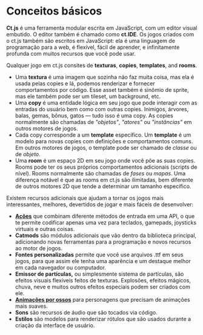 # Conceitos básicos

**Ct.js** é uma ferramenta modular escrita em JavaScript, com um editor visual embutido. O editor também é chamado como **ct.IDE**. Os jogos criados com o ct.js também são escritos em JavaScript: ela é uma linguagem de programação para a web, é flexível, fácil de aprender, e infinitamente profunda com muitos recursos que você pode usar.

Qualquer jogo em ct.js consites de **texturas**, **copies**, **templates**, and **rooms**.

* Uma **textura** é uma imagem que sozinha não faz muita coisa, mas ela é usada pelas copies e lá, podemos renderizar e fornecer comportamentos por código. Esse asset também é sinômio de sprite, mas ele também pode ser um tileset, um background, etc.
* Uma **copy** é uma entidade lógica em seu jogo que pode interagir com as entradas do usuário bem como com outras copies. Inimigos, árvores, balas, gemas, bônus, gatos — tudo isso é uma copy. As copies normalmente são chamadas de *"objetos"*, *"atores"* ou *"instâncias"* em outros motores de jogos.
* Cada copy corresponde a um **template** específico. Um **template** é um modelo para novas copies com definições e comportamentos comuns. Em outros motores de jogos, o template pode ser chamado de *classe* ou de *objeto*.
* Uma **room** é um espaço 2D em seu jogo onde você põe as suas copies. Rooms pode ter os seus próprios comportamentos adicionais (scripts de nível). Rooms normalmente são chamadas de *fases* ou *mapas*. Uma diferença notável é que as rooms em ct.js são ilimitadas, bem diferente de outros motores 2D que tende a determinar um tamanho específico.

Existem recursos adicionais que ajudam a tornar os jogos mais interessantes, melhores, devertidos de jogar e mais fáceis de desenvolver:

* [**Ações**](actions.html) que combinam diferente métodos de entrada em uma API, o que te permite codificar apenas uma vez para teclados, gamepads, joysticks virtuais e outras coisas.
* **Catmods** são módulos adicionais que vão dentro da biblioteca principal, adicionando novas ferramentas para a programação e novos recursos ao motor de jogos.
* **Fontes personalizadas** permite que você use arquivos .ttf em seus jogos, para que assim ele tenha uma aparência e um destaque melhor em cada navegador ou computador.
* **Emissor de partículas,** ou simplesmente sistema de partículas, são efeitos visuais flexíveis feitos de texturas. Explosões, efeitos mágicos, chuva, neve e muitos outros efeitos especiais podem ser criados com ele.
* [**Animações por ossos**](skeletal-animation.html) para personagens que precisam de animações mais suaves.
* **Sons** são recursos de áudio que são tocados via código.
* **Estilos** são modelos para renderizar rótulos que são usados durante a criação da interface de usuário.
